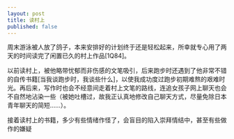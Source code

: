 ```yaml
---
layout: post
title: 读村上
published: false
---
```


周末游泳被人放了鸽子，本来安排好的计划终于还是轻松起来，所幸就专心用了两天的时间读完了闲置已久的村上作品[1Q84]。

以前读村上，被他略带忧郁而非伤感的文笔吸引，后来跑步时还遇到了他非常不错的自传书籍[当我谈跑步时，我谈些什么]，以使我成功度过跑步初期难熬的艰难时光。再后来，写作时也会不经意间走着村上文笔的路线，连追女孩子网上聊天也会不自然地沾染一些（被她吐槽过，故我正认真地修改自己聊天方式，尽量免除日本青年聊天的简短……）。

接着读村上的书籍，多少有些情绪作怪了，会盲目的陷入崇拜情结中，甚至有些做作的嫌疑
